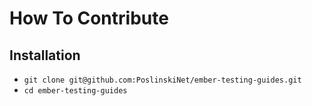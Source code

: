 # How To Contribute

## Installation

* `git clone git@github.com:PoslinskiNet/ember-testing-guides.git`
* `cd ember-testing-guides`
